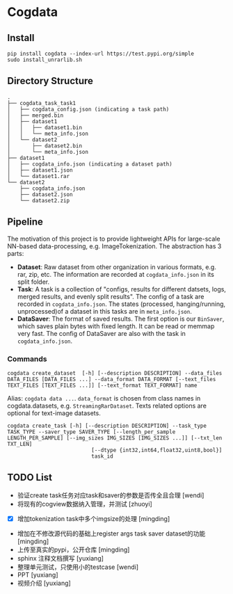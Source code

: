 # Cogdata

## Install
```
pip install cogdata --index-url https://test.pypi.org/simple
sudo install_unrarlib.sh
```
## Directory Structure
```
.
├── cogdata_task_task1
│   ├── cogdata_config.json (indicating a task path)
│   ├── merged.bin
│   ├── dataset1
│   │   ├── dataset1.bin
│   │   └── meta_info.json
│   └── dataset2
│       ├── dataset2.bin
│       └── meta_info.json
├── dataset1
│   ├── cogdata_info.json (indicating a dataset path)
│   ├── dataset1.json
│   └── dataset1.rar
└── dataset2
    ├── cogdata_info.json
    ├── dataset2.json
    └── dataset2.zip
```

## Pipeline
The motivation of this project is to provide lightweight APIs for large-scale NN-based data-processing, e.g. ImageTokenization. The abstraction has 3 parts:
* **Dataset**: Raw dataset from other organization in various formats, e.g. rar, zip, etc. The information are recorded at `cogdata_info.json` in its split folder. 
* **Task**: A task is a collection of "configs, results for different datsets, logs, merged results, and evenly split results". The config of a task are recorded in `cogdata_info.json`. The states (processed, hanging/running, unprocessed)of a dataset in this tasks are in `meta_info.json`.
* **DataSaver**: The format of saved results. The first option is our `BinSaver`, which saves plain bytes with fixed length. It can be read or memmap very fast. The config of DataSaver are also with the task in `cogdata_info.json`. 

### Commands
```
cogdata create_dataset  [-h] [--description DESCRIPTION] --data_files DATA_FILES [DATA_FILES ...] --data_format DATA_FORMAT [--text_files TEXT_FILES [TEXT_FILES ...]] [--text_format TEXT_FORMAT] name
```
Alias: `cogdata data ...`. `data_format` is chosen from class names in cogdata.datasets, e.g. `StreamingRarDataset`. Texts related options are optional for text-image datasets.

```
cogdata create_task [-h] [--description DESCRIPTION] --task_type TASK_TYPE --saver_type SAVER_TYPE [--length_per_sample LENGTH_PER_SAMPLE] [--img_sizes IMG_SIZES [IMG_SIZES ...]] [--txt_len TXT_LEN]
                           [--dtype {int32,int64,float32,uint8,bool}]
                           task_id
```


## TODO List

* 验证create task任务对应task和saver的参数是否传全且合理 [wendi]
* 将现有的cogview数据纳入管理，并测试 [zhuoyi]
* [x] 增加tokenization task中多个imgsize的处理 [mingding]
* 增加在不修改源代码的基础上register args task saver dataset的功能 [mingding]
* 上传至真实的pypi，公开仓库 [mingding]
* sphinx 注释文档撰写 [yuxiang]
* 整理单元测试，只使用小的testcase [wendi]
* PPT [yuxiang]
* 视频介绍 [yuxiang]

